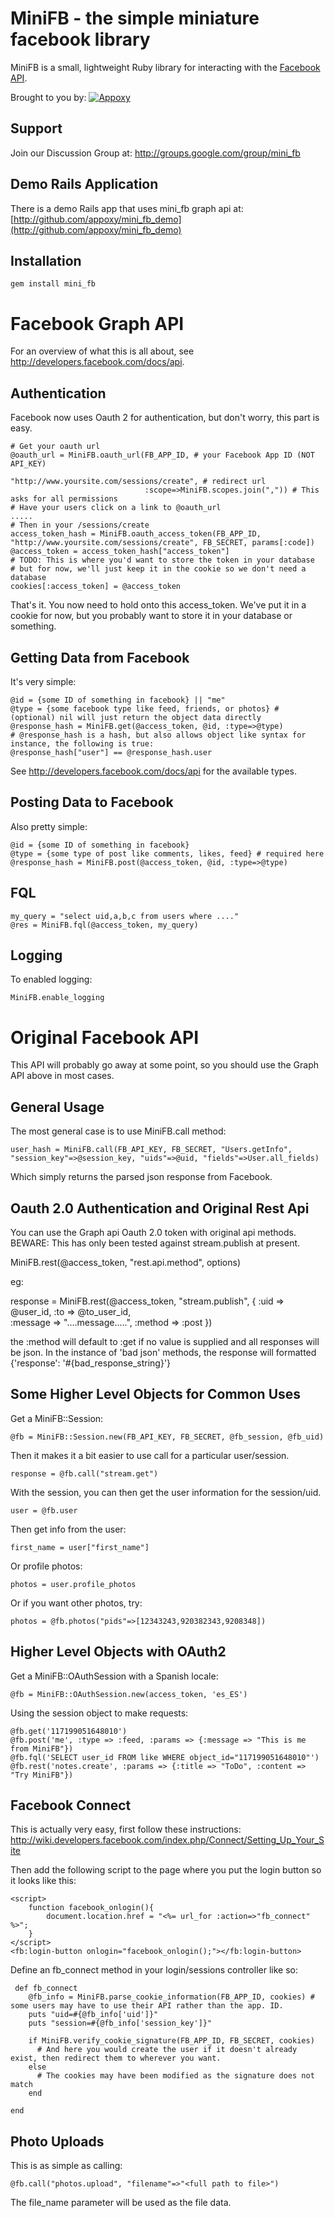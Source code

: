 MiniFB - the simple miniature facebook library
==============================================

MiniFB is a small, lightweight Ruby library for interacting with the [Facebook API](http://wiki.developers.facebook.com/index.php/API).

Brought to you by: [![Appoxy](http://www.simpledeployr.com/images/global/appoxy-small.png)](http://www.appoxy.com)

Support
--------

Join our Discussion Group at: <http://groups.google.com/group/mini_fb>

Demo Rails Application
-------------------

There is a demo Rails app that uses mini_fb graph api at: [http://github.com/appoxy/mini_fb_demo](http://github.com/appoxy/mini_fb_demo)

Installation
-------------

    gem install mini_fb


Facebook Graph API
==================

For an overview of what this is all about, see <http://developers.facebook.com/docs/api>.

Authentication
--------------

Facebook now uses Oauth 2 for authentication, but don't worry, this part is easy.

    # Get your oauth url
    @oauth_url = MiniFB.oauth_url(FB_APP_ID, # your Facebook App ID (NOT API_KEY)
                                  "http://www.yoursite.com/sessions/create", # redirect url
                                  :scope=>MiniFB.scopes.join(",")) # This asks for all permissions
    # Have your users click on a link to @oauth_url
    .....
    # Then in your /sessions/create
    access_token_hash = MiniFB.oauth_access_token(FB_APP_ID, "http://www.yoursite.com/sessions/create", FB_SECRET, params[:code])
    @access_token = access_token_hash["access_token"]
    # TODO: This is where you'd want to store the token in your database
    # but for now, we'll just keep it in the cookie so we don't need a database
    cookies[:access_token] = @access_token

That's it. You now need to hold onto this access_token. We've put it in a cookie for now, but you probably
want to store it in your database or something.

Getting Data from Facebook
--------------------------

It's very simple:

    @id = {some ID of something in facebook} || "me"
    @type = {some facebook type like feed, friends, or photos} # (optional) nil will just return the object data directly
    @response_hash = MiniFB.get(@access_token, @id, :type=>@type)
    # @response_hash is a hash, but also allows object like syntax for instance, the following is true:
    @response_hash["user"] == @response_hash.user

See <http://developers.facebook.com/docs/api> for the available types.

Posting Data to Facebook
------------------------

Also pretty simple:

    @id = {some ID of something in facebook}
    @type = {some type of post like comments, likes, feed} # required here
    @response_hash = MiniFB.post(@access_token, @id, :type=>@type)

FQL
---

    my_query = "select uid,a,b,c from users where ...."
    @res = MiniFB.fql(@access_token, my_query)

Logging
-------

To enabled logging:

    MiniFB.enable_logging


Original Facebook API
=====================

This API will probably go away at some point, so you should use the Graph API above in most cases.


General Usage
-------------

The most general case is to use MiniFB.call method:

    user_hash = MiniFB.call(FB_API_KEY, FB_SECRET, "Users.getInfo", "session_key"=>@session_key, "uids"=>@uid, "fields"=>User.all_fields)

Which simply returns the parsed json response from Facebook.


Oauth 2.0 Authentication and Original Rest Api
-------------

You can use the Graph api Oauth 2.0 token with original api methods. BEWARE: This has only been tested against stream.publish at present.

  MiniFB.rest(@access_token, "rest.api.method", options)

  eg:

  response = MiniFB.rest(@access_token, "stream.publish", {
      :uid => @user_id, 
        :to  =>  @to_user_id,  
        :message => "....message.....",
      :method => :post
    })
    
the :method will default to :get if no value is supplied and all responses will be json. In the instance of 'bad json' methods, the response will formatted {'response': '#{bad_response_string}'}


Some Higher Level Objects for Common Uses
----------------------

Get a MiniFB::Session:

    @fb = MiniFB::Session.new(FB_API_KEY, FB_SECRET, @fb_session, @fb_uid)

Then it makes it a bit easier to use call for a particular user/session.

    response = @fb.call("stream.get")

With the session, you can then get the user information for the session/uid.

    user = @fb.user

Then get info from the user:

    first_name = user["first_name"]

Or profile photos:

    photos = user.profile_photos

Or if you want other photos, try:

    photos = @fb.photos("pids"=>[12343243,920382343,9208348])


Higher Level Objects with OAuth2
--------------------------------

Get a MiniFB::OAuthSession with a Spanish locale:

    @fb = MiniFB::OAuthSession.new(access_token, 'es_ES')

Using the session object to make requests:

    @fb.get('117199051648010')
    @fb.post('me', :type => :feed, :params => {:message => "This is me from MiniFB"})
    @fb.fql('SELECT user_id FROM like WHERE object_id="117199051648010"')
    @fb.rest('notes.create', :params => {:title => "ToDo", :content => "Try MiniFB"})


Facebook Connect
----------------

This is actually very easy, first follow these instructions: http://wiki.developers.facebook.com/index.php/Connect/Setting_Up_Your_Site

Then add the following script to the page where you put the login button so it looks like this:

    <script>
        function facebook_onlogin(){
            document.location.href = "<%= url_for :action=>"fb_connect" %>";
        }
    </script>
    <fb:login-button onlogin="facebook_onlogin();"></fb:login-button>

Define an fb_connect method in your login/sessions controller like so:

     def fb_connect
        @fb_info = MiniFB.parse_cookie_information(FB_APP_ID, cookies) # some users may have to use their API rather than the app. ID.
        puts "uid=#{@fb_info['uid']}"
        puts "session=#{@fb_info['session_key']}"
        
        if MiniFB.verify_cookie_signature(FB_APP_ID, FB_SECRET, cookies)
          # And here you would create the user if it doesn't already exist, then redirect them to wherever you want.
        else
          # The cookies may have been modified as the signature does not match
        end

    end


Photo Uploads
-------------

This is as simple as calling:

    @fb.call("photos.upload", "filename"=>"<full path to file>")

The file_name parameter will be used as the file data.
